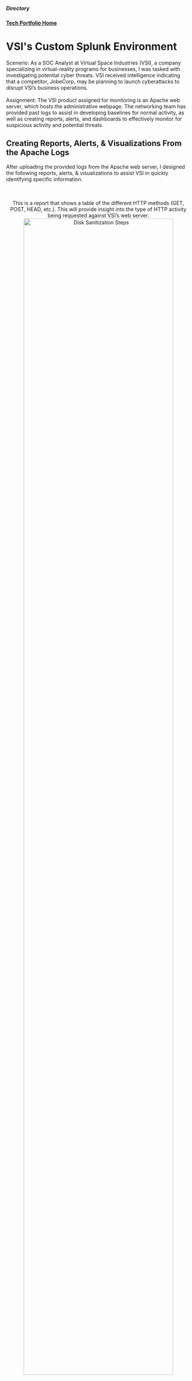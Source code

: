 
<h5>Directory</h5> 

<b>[Tech Portfolio Home](https://github.com/Jays1115/Jalen-Smith.git)</b>

# VSI's Custom Splunk Environment

Scenerio: As a SOC Analyst at Virtual Space Industries (VSI), a company specializing in virtual-reality programs for businesses, I was tasked with investigating potential cyber threats. VSI received intelligence indicating that a competitor, JobeCorp, may be planning to launch cyberattacks to disrupt VSI’s business operations.
<br>
<br>
Assignment: The VSI product assigned for monitoring is an Apache web server, which hosts the administrative webpage. The networking team has provided past logs to assist in developing baselines for normal activity, as well as creating reports, alerts, and dashboards to effectively monitor for suspicious activity and potential threats.

<h2>Creating Reports, Alerts, & Visualizations From the Apache Logs</h2>
After uploading the provided logs from the Apache web server, I designed the following reports, alerts, & visualizations to assist VSI in quickly identifying specific information.
<br>
<br>

<p align="center">
<br/>
This is a report that shows a table of the different HTTP methods (GET, POST, HEAD, etc.). This will provide insight into the type of HTTP activity being requested against VSI’s web server.
<br/>
<img src="images/custom-splunk1.png" height="90%" width="90%" alt="Disk Sanitization Steps"/>
<br/>
<br/>
This report shows the top 10 domains that refer to VSI’s website. This will assist VSI with identifying suspicious referrers.
<br/>
<img src="images/custom-splunk2.png" height="90%" width="90%" alt="Disk Sanitization Steps"/>
<br />
<br />
This is a report that shows the count of each HTTP response code. This will provide insight into any suspicious levels of HTTP responses.
<br/>
<img src="images/custom-splunk3.png" height="90%" width="90%" alt="Disk Sanitization Steps"/>
<br/>
<br />
This is a line chart that shows the volume of international website activity. This will provide insight into suspicious volume of international activity.
<br/>
<img src="images/custom-splunk5.png" height="90%" width="90%" alt="Disk Sanitization Steps"/>
<br />
<br />
This is a report that shows the volume of HTTP POST request codes to the web server. This will provide insight into the volume of HTTP POST request to the server. I used this report to determine the baseline of hourly HTTP POST requests and created an alert that would send an email to SOC@VSI-company.com when HTTP POST requests exceeded 5 request per hour.
<br/>
<img src="images/custom-splunk6.png" height="90%" width="90%" alt="Disk Sanitization Steps"/>
<br />
<br />
This is a report that shows the hourly count of each HTTP request method to the server. This will provide insight into any suspicious spikes iin any HTTP request to the server.
<br/>
<img src="images/custom-splunk7.png" height="90%" width="90%" alt="Disk Sanitization Steps"/>
<br/>
<br/>

 
<h2>Analyzing Reports & Visualizations From the Apache Logs After an Attack</h2>
After designing the above reports, alerts, and visualizations to proactively monitor for threats, an attack occurred, triggering the security systems. This incident provided an immediate test of the newly implemented monitoring framework. 
<br>


<div align="center">
 <h3>Analysis of HTTP Request Methods</h3>
</div>
<p align="center">
Normal Activity:
<br/>
<img src="images/custom-splunk1.png" height="90%" width="90%" alt="Disk Sanitization Steps"/>
<br/>
After the Attack:
<br/>
<img src="images/custom-splunk8.png" height="90%" width="90%" alt="Disk Sanitization Steps"/>
<br/>
<br/>
Analysis:
<br/>
There are substantially more POST requests than before, as illustrated in the reports above. POST requests are typically used to send data to a web server for storage or processing. This sudden increase could indicate an attempt to exploit vulnerabilities in the web application, such as uploading malicious files, injecting code, or launching a denial-of-service (DoS) attack. The abnormal spike in POST requests warrants further investigation to determine whether the incoming data contains potential threats or unauthorized activities that could compromise the integrity of VSI's systems.
<br/>
<br/>
</p>


<div align="center">
  <h3>Analysis of Referrer Domains</h3>
</div>
<p align="center">
Normal Activity:
<br/>
<img src="images/custom-splunk2.png" height="90%" width="90%" alt="Disk Sanitization Steps"/>
<br/>
After the Attack:
<br/>
<img src="images/custom-splunk9.png" height="90%" width="90%" alt="Disk Sanitization Steps"/>
<br />
<br/>
Analysis:
<br/>
The change isn’t immediately apparent in the graph visualization above; however, upon closer inspection, there are noticeably fewer referrals from each website. This decline in referral traffic could indicate a disruption in normal user behavior, possibly due to external interference, broken links, or even deliberate redirection as part of a cyberattack. A reduction in legitimate referral traffic could also be an early sign of reputation damage or manipulation by malicious actors, further emphasizing the need for deeper analysis into both the referral sources and overall traffic patterns to identify any hidden anomalies or threats impacting VSI's operations.
<br/>
<br/>
</p>


<div align="center">
  <h3>Analysis of HTTP Response Codes</h3>
</div>
<p align="center">
Normal Activity:
<br/>
<img src="images/custom-splunk3.png" height="90%" width="90%" alt="Disk Sanitization Steps"/>
<br/>
After the Attack:
<br/>
<img src="images/custom-splunk10.png" height="90%" width="90%" alt="Disk Sanitization Steps"/>
<br />
<br/>
Analysis:
<br/>
The pie charts above reveal a significant increase in 404 responses, indicating that the attacker was attempting to access specific resources but was unsuccessful in locating them. This surge in 404 errors suggests that the attacker was likely probing the system, searching for vulnerabilities or sensitive directories through trial and error. By targeting different URLs and receiving 404 responses, the attacker may have been scanning for unprotected files, misconfigured endpoints, or outdated paths in an attempt to gain unauthorized access to critical data or exploit weaknesses in the web server's structure. This pattern of behavior is a common reconnaissance tactic used to map out potential entry points into the system.
<br/>
<br/>
</p>


<div align="center">
  <h3>Analysis of International Activity</h3>
</div>
<p align="center">
Normal Activity:
<br/>
<img src="images/custom-splunk5.png" height="90%" width="90%" alt="Disk Sanitization Steps"/>
<br/>
After the Attack:
<br/>
<img src="images/custom-splunk11.png" height="90%" width="90%" alt="Disk Sanitization Steps"/>
<br />
<br/>
Analysis:
<br/>
There was a significant spike in international activity, as shown in the visualizations above, around 8 p.m. This unusual surge in traffic from foreign sources is a potential red flag, suggesting coordinated external interest in the system during a specific timeframe. The timing and volume of this activity could indicate a targeted attack, possibly involving malicious actors attempting to exploit vulnerabilities or test the system’s defenses from international locations. This sudden increase in foreign traffic demands immediate scrutiny to determine whether the requests were legitimate or part of a larger, orchestrated attempt to breach VSI's network. The origin, nature, and patterns of the international requests should be analyzed further to assess any potential threats.
<br/>
<br/>
I created an ad hoc report to visualize the duration of this surge in international activity and pinpoint its geographical origins. The report provided real-time insights into how long the spike persisted and which countries or regions were responsible for the influx of traffic.
<br/>
 <img src="images/custom-splunk14.png" height="90%" width="90%" alt="Disk Sanitization Steps"/>
 <br/>
Further Analysis:
<br/>
The attack didn't span hours but was instead concentrated in a sudden, intense spike of activity on March 25, 2020, at precisely 8:05 p.m. Upon further investigation and through the ad hoc report, I identified that the surge in traffic originated from Ukraine. This finding raised concerns, as Ukraine has been associated with several high-profile cyberattacks in the past. The sharp increase in activity from this region, combined with the timing of the spike, suggested that the system may have been targeted by a coordinated group or individual seeking to exploit vulnerabilities. The geographic origin of the traffic warranted deeper scrutiny, as this could be a precursor to more sophisticated attack strategies, potentially involving state-sponsored actors or cybercriminal groups known to operate in that area.
<br/>
</p>


<div align="center">
  <h3>Analysis of HTTP POST Activity</h3>
</div>
<p align="center">
Normal Activity:
<br/>
<img src="images/custom-splunk6.png" height="90%" width="90%" alt="Disk Sanitization Steps"/>
<br/>
After the Attack:
<br/>
<img src="images/custom-splunk12.png" height="90%" width="90%" alt="Disk Sanitization Steps"/>
<br />
<br/>
Analysis:
<br/>
There was a HUGE spike in HTTP POST requests, as clearly demonstrated in the line graphs above. This abnormal increase is highly suspicious, as POST requests are typically used to send data to a server, such as submitting forms or uploading files. The sudden surge could indicate an attempt to exploit vulnerabilities in the server, such as injecting malicious data, uploading harmful files, or even conducting a denial-of-service attack. The timing and scale of these requests suggest that the attacker may be probing the system or attempting to overwhelm the server's resources. This activity demands further analysis to determine the intent behind these POST requests and to identify any patterns or payloads that could pose a threat to the integrity of the system.
<br/>
<br/>
</p>


<div align="center">
  <h3>Analysis For Timechart of HTTP Request Methods</h3>
</div>
<p align="center">
Normal Activity:
<br/>
<img src="images/custom-splunk7.png" height="90%" width="90%" alt="Disk Sanitization Steps"/>
<br/>
After the Attack:
<br/>
<img src="images/custom-splunk13.png" height="90%" width="90%" alt="Disk Sanitization Steps"/>
<br />
<br/>
Analysis:
<br/>
There was a noticeable spike in GET requests two hours prior to the surge in POST requests. Interpreting the graph above, it becomes evident that both the HTTP GET and POST requests played a critical role in the attack. The attack unfolded on March 25, 2020, beginning at 6:05 p.m. and intensifying until 8:05 p.m. The gradual build-up of GET requests suggests that the attacker may have been gathering information and scanning the system for weaknesses before launching the more aggressive phase with POST requests. This reconnaissance phase, represented by the GET requests, likely allowed the attacker to identify vulnerable endpoints or gather data necessary for the next step. By 8:05 p.m., the attack reached its peak with 1,296 POST requests, indicating a shift from reconnaissance to exploitation, potentially attempting to inject malicious payloads, upload files, or overload the server. The coordination between these two request types suggests a well-planned and sophisticated attack strategy aimed at exploiting system vulnerabilities in a phased approach.
<br/>
<br/>
</p>

<!--
 ```diff
- text in red
+ text in green
! text in orange
# text in gray
@@ text in purple (and bold)@@
```
--!>
